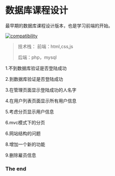 # 数据库课程设计

最早期的数据库课程设计版本，也是学习前端的开始。

[![compatibility](https://camo.githubusercontent.com/31ac3f0ce805dc34a29b615131caa26cbf4dc127/68747470733a2f2f696d672e736869656c64732e696f2f62616467652f62726f777365722d2532306368726f6d6525323025374325323066697265666f782532302537432532306f706572612532302537432532307361666172692532302537432532306965253230253345253344253230392d6c69676874677265792e737667)](https://github.com/RyanTedder/RyanTedder.github.io)

> 技术栈：
> 前端：html,css,js
>
> 后端：php，mysql

1.不到数据库验证是否登陆成功

2.到数据库验证是否登陆成功

3.在管理页面显示登陆成功的人名字

4.在用户列表页面显示所有用户信息

5.考虑分页显示用户信息

6.mvc模式下的分页

6.网站结构的问题

8.增加一个新的功能

9.删除雇员信息

### The end
